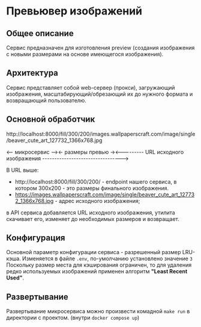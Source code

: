 # Превьювер изображений
## Общее описание
Сервис предназначен для изготовления preview (создания изображения
с новыми размерами на основе имеющегося изображения).

## Архитектура
Сервис представляет собой web-сервер (прокси), загружающий изображения,
масштабирующий/обрезающий их до нужного формата и возвращающий пользователю.

## Основной обработчик
http://localhost:8000/fill/300/200/images.wallpaperscraft.com/image/single/beaver_cute_art_127732_1366x768.jpg

<-- микросервис --><- размеры превью -><--------- URL исходного изображения --------------------------------->

В URL выше:
- http://localhost:8000/fill/300/200/ - endpoint нашего сервиса,
в котором 300x200 - это размеры финального изображения.
- https://images.wallpaperscraft.com/image/single/beaver_cute_art_127732_1366x768.jpg - адрес исходного изображения;

в API сервиса добавляется URL исходного изображения, утилита скачивает его, изменяет до необходимых размеров и возвращает.

## Конфигурация
Основной параметр конфигурации сервиса - разрешенный размер LRU-кэша.
Изменяется в файле `.env`, по-умолчанию установлено значение `3`
Поскольку размер места для кэширования ограничен, то для удаления редко используемых изображений применен алгоритм **"Least Recent Used"**.

## Развертывание
Развертывание микросервиса можно произвести комадной `make run` в директории с проектом. (внутри `docker compose up`)
